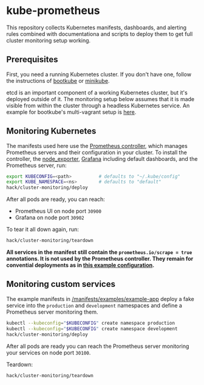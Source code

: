 # kube-prometheus

This repository collects Kubernetes manifests, dashboards, and alerting rules
combined with documentationa and scripts to deploy them to get full cluster 
monitoring setup working.

## Prerequisites

First, you need a running Kubernetes cluster. If you don't have one, follow
the instructions of [bootkube](https://github.com/kubernetes-incubator/bootkube)
or [minikube](https://github.com/kubernetes/minikube).

etcd is an important component of a working Kubernetes cluster, but it's deployed
outside of it. The monitoring setup below assumes that it is made visible from
within the cluster through a headless Kubernetes service.
An example for bootkube's multi-vagrant setup is [here](/manifests/etcd/etcd-bootkube-vagrant-multi.yaml).

## Monitoring Kubernetes

The manifests used here use the [Prometheus controller](https://github.com/coreos/kube-prometheus-controller),
which manages Prometheus servers and their configuration in your cluster. To install the
controller, the [node_exporter](https://github.com/prometheus/node_exporter),
[Grafana](https://grafana.org) including default dashboards, and the Prometheus server, run:

```bash
export KUBECONFIG=<path>          # defaults to "~/.kube/config"
export KUBE_NAMESPACE=<ns>        # defaults to "default"
hack/cluster-monitoring/deploy
```

After all pods are ready, you can reach:

* Prometheus UI on node port `30900`
* Grafana on node port `30902`

To tear it all down again, run:

```bash
hack/cluster-monitoring/teardown
```

__All services in the manifest still contain the `prometheus.io/scrape = true` annotations. It is not
used by the Prometheus controller. They remain for convential deployments as in
[this example configuration](https://github.com/prometheus/prometheus/blob/master/documentation/examples/prometheus-kubernetes.yml).__

## Monitoring custom services

The example manifests in [/manifests/examples/example-app](/manifests/examples/example-app)
deploy a fake service into the `production` and `development` namespaces and define
a Prometheus server monitoring them.

```bash
kubectl --kubeconfig="$KUBECONFIG" create namespace production
kubectl --kubeconfig="$KUBECONFIG" create namespace development
hack/cluster-monitoring/deploy
```

After all pods are ready you can reach the Prometheus server monitoring your services
on node port `30100`.

Teardown:

```bash
hack/cluster-monitoring/teardown
```


